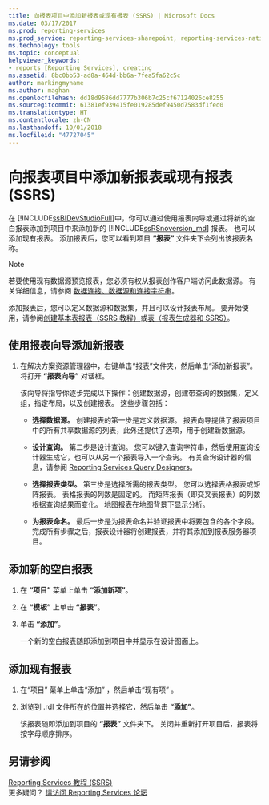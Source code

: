```yaml
---
title: 向报表项目中添加新报表或现有报表 (SSRS) | Microsoft Docs
ms.date: 03/17/2017
ms.prod: reporting-services
ms.prod_service: reporting-services-sharepoint, reporting-services-native
ms.technology: tools
ms.topic: conceptual
helpviewer_keywords:
- reports [Reporting Services], creating
ms.assetid: 8bc0bb53-ad8a-464d-bb6a-7fea5fa62c5c
author: markingmyname
ms.author: maghan
ms.openlocfilehash: dd18d9586dd7777b306b7c25cf67124026ce8255
ms.sourcegitcommit: 61381ef939415fe019285def9450d7583df1fed0
ms.translationtype: HT
ms.contentlocale: zh-CN
ms.lasthandoff: 10/01/2018
ms.locfileid: "47727045"
---
```

# <a name="add-a-new-or-existing-report-to-a-report-project-ssrs"></a>向报表项目中添加新报表或现有报表 (SSRS)
  在 [!INCLUDE[ssBIDevStudioFull](../../includes/ssbidevstudiofull-md.md)]中，你可以通过使用报表向导或通过将新的空白报表添加到项目中来添加新的 [!INCLUDE[ssRSnoversion_md](../../includes/ssrsnoversion-md.md)] 报表。 也可以添加现有报表。 添加报表后，您可以看到项目 **“报表”** 文件夹下会列出该报表名称。  
  
> [!NOTE]  
>  若要使用现有数据源预览报表，您必须有权从报表创作客户端访问此数据源。 有关详细信息，请参阅 [数据连接、数据源和连接字符串](../../reporting-services/report-data/data-connections-data-sources-and-connection-strings-report-builder-and-ssrs.md)。  
  
 添加报表后，您可以定义数据源和数据集，并且可以设计报表布局。 要开始使用，请参阅[创建基本表报表（SSRS 教程）](../../reporting-services/create-a-basic-table-report-ssrs-tutorial.md)或[表（报表生成器和 SSRS）](../../reporting-services/report-design/tables-report-builder-and-ssrs.md)。  
  
## <a name="to-add-a-new-report-using-the-report-wizard"></a>使用报表向导添加新报表  
  
1.  在解决方案资源管理器中，右键单击“报表”文件夹，然后单击“添加新报表”。 将打开 **“报表向导”** 对话框。  
  
     该向导将指导你逐步完成以下操作：创建数据源，创建带查询的数据集，定义组，指定布局，以及创建报表。 这些步骤包括：  
  
    -   **选择数据源。** 创建报表的第一步是定义数据源。 报表向导提供了报表项目中的所有共享数据源的列表，此外还提供了选项，用于创建新数据源。  
  
    -   **设计查询。** 第二步是设计查询。 您可以键入查询字符串，然后使用查询设计器生成它，也可以从另一个报表导入一个查询。 有关查询设计器的信息，请参阅 [Reporting Services Query Designers](http://msdn.microsoft.com/library/07efd3f1-804f-45f7-b62a-3e727a3d9835)。  
  
    -   **选择报表类型。** 第三步是选择所需的报表类型。 您可以选择表格报表或矩阵报表。 表格报表的列数是固定的。 而矩阵报表（即交叉表报表）的列数根据查询结果而变化。 地图报表在地图背景下显示分析。  
  
    -   **为报表命名。**  最后一步是为报表命名并验证报表中将要包含的各个字段。 完成所有步骤之后，报表设计器将创建报表，并将其添加到报表服务器项目。  
  
## <a name="to-add-a-new-blank-report"></a>添加新的空白报表  
  
1.  在 **“项目”** 菜单上单击 **“添加新项”**。  
  
2.  在 **“模板”** 上单击 **“报表”**。  
  
3.  单击 **“添加”**。  
  
     一个新的空白报表随即添加到项目中并显示在设计图面上。  
  
## <a name="to-add-an-existing-report"></a>添加现有报表  
  
1.  在“项目”  菜单上单击“添加” ，然后单击“现有项”  。  
  
2.  浏览到 .rdl 文件所在的位置并选择它，然后单击 **“添加”**。  
  
     该报表随即添加到项目的 **“报表”** 文件夹下。 关闭并重新打开项目后，报表将按字母顺序排序。  
  
## <a name="see-also"></a>另请参阅  
 [Reporting Services 教程 (SSRS)](../../reporting-services/reporting-services-tutorials-ssrs.md)  
 更多疑问？ [请访问 Reporting Services 论坛](http://go.microsoft.com/fwlink/?LinkId=620231)
  
  
